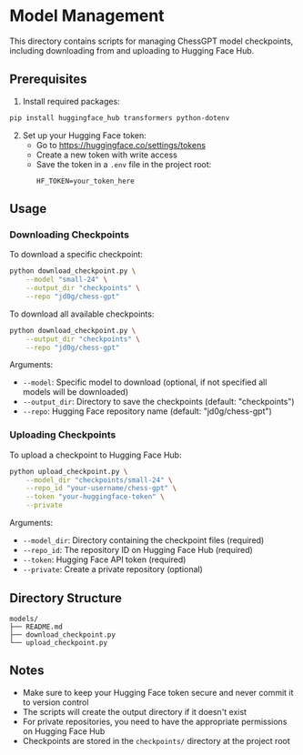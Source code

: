 # Model Management

This directory contains scripts for managing ChessGPT model checkpoints, including downloading from and uploading to Hugging Face Hub.

## Prerequisites

1. Install required packages:
```bash
pip install huggingface_hub transformers python-dotenv
```

2. Set up your Hugging Face token:
   - Go to https://huggingface.co/settings/tokens
   - Create a new token with write access
   - Save the token in a `.env` file in the project root:
     ```
     HF_TOKEN=your_token_here
     ```

## Usage

### Downloading Checkpoints

To download a specific checkpoint:

```bash
python download_checkpoint.py \
    --model "small-24" \
    --output_dir "checkpoints" \
    --repo "jd0g/chess-gpt"
```

To download all available checkpoints:

```bash
python download_checkpoint.py \
    --output_dir "checkpoints" \
    --repo "jd0g/chess-gpt"
```

Arguments:
- `--model`: Specific model to download (optional, if not specified all models will be downloaded)
- `--output_dir`: Directory to save the checkpoints (default: "checkpoints")
- `--repo`: Hugging Face repository name (default: "jd0g/chess-gpt")

### Uploading Checkpoints

To upload a checkpoint to Hugging Face Hub:

```bash
python upload_checkpoint.py \
    --model_dir "checkpoints/small-24" \
    --repo_id "your-username/chess-gpt" \
    --token "your-huggingface-token" \
    --private
```

Arguments:
- `--model_dir`: Directory containing the checkpoint files (required)
- `--repo_id`: The repository ID on Hugging Face Hub (required)
- `--token`: Hugging Face API token (required)
- `--private`: Create a private repository (optional)

## Directory Structure

```
models/
├── README.md
├── download_checkpoint.py
└── upload_checkpoint.py
```

## Notes

- Make sure to keep your Hugging Face token secure and never commit it to version control
- The scripts will create the output directory if it doesn't exist
- For private repositories, you need to have the appropriate permissions on Hugging Face Hub
- Checkpoints are stored in the `checkpoints/` directory at the project root 